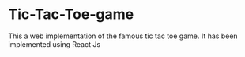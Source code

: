 # Tic-Tac-Toe-game
This a web implementation of the famous tic tac toe game. It has been implemented using React Js
